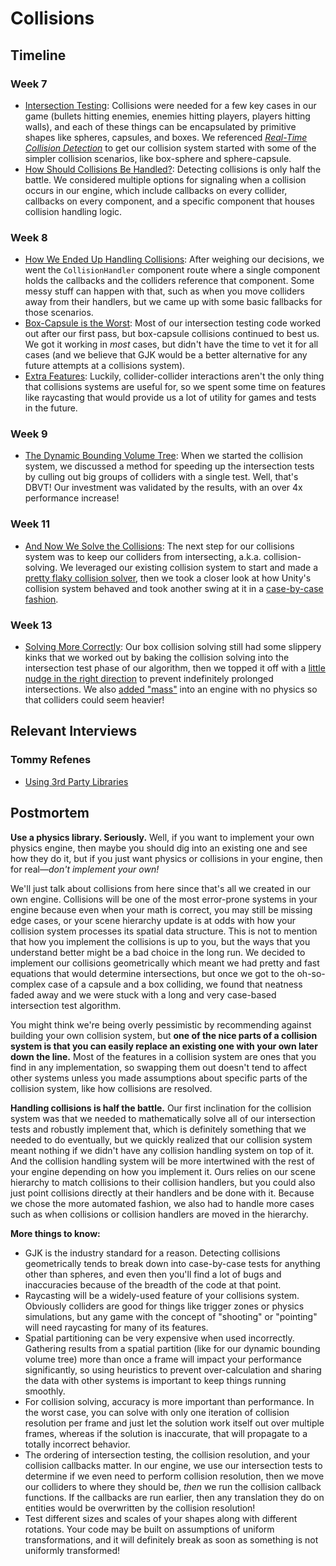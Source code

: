 # Collisions

## Timeline

### Week 7
- [Intersection Testing](../../blogs/week-7/#collisions): Collisions were needed for a few key cases in our game (bullets hitting enemies, enemies hitting players, players hitting walls), and each of these things can be encapsulated by primitive shapes like spheres, capsules, and boxes. We referenced *[Real-Time Collision Detection](https://realtimecollisiondetection.net/)* to get our collision system started with some of the simpler collision scenarios, like box-sphere and sphere-capsule.
- [How Should Collisions Be Handled?](../../blogs/week-7/#sending-collision-events): Detecting collisions is only half the battle. We considered multiple options for signaling when a collision occurs in our engine, which include callbacks on every collider, callbacks on every component, and a specific component that houses collision handling logic.

### Week 8
- [How We Ended Up Handling Collisions](../../blogs/week-8/#collisions): After weighing our decisions, we went the `CollisionHandler` component route where a single component holds the callbacks and the colliders reference that component. Some messy stuff can happen with that, such as when you move colliders away from their handlers, but we came up with some basic fallbacks for those scenarios.
- [Box-Capsule is the Worst](../../blogs/week-8/#box-capsule-collisions-will-be-the-death-of-us): Most of our intersection testing code worked out after our first pass, but box-capsule collisions continued to best us. We got it working in *most* cases, but didn't have the time to vet it for all cases (and we believe that GJK would be a better alternative for any future attempts at a collisions system).
- [Extra Features](../../blogs/week-8/#raycasting-functionality): Luckily, collider-collider interactions aren't the only thing that collisions systems are useful for, so we spent some time on features like raycasting that would provide us a lot of utility for games and tests in the future.

### Week 9
- [The Dynamic Bounding Volume Tree](../../blogs/week-9/#collisions-dynamic-aabb-tree): When we started the collision system, we discussed a method for speeding up the intersection tests by culling out big groups of colliders with a single test. Well, that's DBVT! Our investment was validated by the results, with an over 4x performance increase!

### Week 11
- [And Now We Solve the Collisions](../../blogs/week-11/#collision-solving): The next step for our collisions system was to keep our colliders from intersecting, a.k.a. collision-solving. We leveraged our existing collision system to start and made a [pretty flaky collision solver](../../blogs/week-11/#aabb-disarray), then we took a closer look at how Unity's collision system behaved and took another swing at it in a [case-by-case fashion](../../blogs/week-11/#a-case-by-case-solution).
  
### Week 13
- [Solving More Correctly](../../blogs/week-13/#collision-solving): Our box collision solving still had some slippery kinks that we worked out by baking the collision solving into the intersection test phase of our algorithm, then we topped it off with a [little nudge in the right direction](../../blogs/week-13/#that-epsilon-spice) to prevent indefinitely prolonged intersections. We also [added "mass"](../../blogs/week-13/#mass-in-a-collision-system) into an engine with no physics so that colliders could seem heavier!

## Relevant Interviews

### Tommy Refenes
- [Using 3rd Party Libraries](../../interviews/TommyRefenes-interview/#using-3rd-party-libraries)

## Postmortem
**Use a physics library. Seriously.** Well, if you want to implement your own physics engine, then maybe you should dig into an existing one and see how they do it, but if you just want physics or collisions in your engine, then for real—_don't implement your own!_

We'll just talk about collisions from here since that's all we created in our own engine. Collisions will be one of the most error-prone systems in your engine because even when your math is correct, you may still be missing edge cases, or your scene hierarchy update is at odds with how your collision system processes its spatial data structure. This is not to mention that how you implement the collisions is up to you, but the ways that you understand better might be a bad choice in the long run. We decided to implement our collisions geometrically which meant we had pretty and fast equations that would determine intersections, but once we got to the oh-so-complex case of a capsule and a box colliding, we found that neatness faded away and we were stuck with a long and very case-based intersection test algorithm.

You might think we're being overly pessimistic by recommending against building your own collision system, but **one of the nice parts of a collision system is that you can easily replace an existing one with your own later down the line.** Most of the features in a collision system are ones that you find in any implementation, so swapping them out doesn't tend to affect other systems unless you made assumptions about specific parts of the collision system, like how collisions are resolved.

**Handling collisions is half the battle.** Our first inclination for the collision system was that we needed to mathematically solve all of our intersection tests and robustly implement that, which is definitely something that we needed to do eventually, but we quickly realized that our collision system meant nothing if we didn't have any collision handling system on top of it. And the collision handling system will be more intertwined with the rest of your engine depending on how you implement it. Ours relies on our scene hierarchy to match collisions to their collision handlers, but you could also just point collisions directly at their handlers and be done with it. Because we chose the more automated fashion, we also had to handle more cases such as when collisions or collision handlers are moved in the hierarchy.

**More things to know:**

*   GJK is the industry standard for a reason. Detecting collisions geometrically tends to break down into case-by-case tests for anything other than spheres, and even then you'll find a lot of bugs and inaccuracies because of the breadth of the code at that point.
*   Raycasting will be a widely-used feature of your collisions system. Obviously colliders are good for things like trigger zones or physics simulations, but any game with the concept of "shooting" or "pointing" will need raycasting for many of its features.
*   Spatial partitioning can be very expensive when used incorrectly. Gathering results from a spatial partition (like for our dynamic bounding volume tree) more than once a frame will impact your performance significantly, so using heuristics to prevent over-calculation and sharing the data with other systems is important to keep things running smoothly.
*   For collision solving, accuracy is more important than performance. In the worst case, you can solve with only one iteration of collision resolution per frame and just let the solution work itself out over multiple frames, whereas if the solution is inaccurate, that will propagate to a totally incorrect behavior.
*   The ordering of intersection testing, the collision resolution, and your collision callbacks matter. In our engine, we use our intersection tests to determine if we even need to perform collision resolution, then we move our colliders to where they should be, _then_ we run the collision callback functions. If the callbacks are run earlier, then any translation they do on entities would be overwritten by the collision resolution!
*   Test different sizes and scales of your shapes along with different rotations. Your code may be built on assumptions of uniform transformations, and it will definitely break as soon as something is not uniformly transformed!